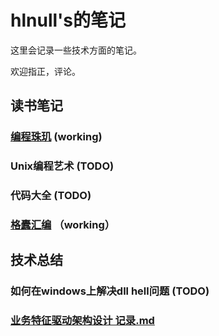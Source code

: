 # hlnull's的笔记

这里会记录一些技术方面的笔记。

欢迎指正，评论。

## 读书笔记
### [编程珠玑](https://github.com/hlnull/notebook/blob/master/%E7%BC%96%E7%A8%8B%E7%8F%A0%E7%8E%91%E8%AF%BB%E4%B9%A6%E7%AC%94%E8%AE%B0.md) (working)
### Unix编程艺术 (TODO)
### 代码大全 (TODO)
### [格蠹汇编](https://github.com/hlnull/notebook/blob/master/%E6%A0%BC%E8%A0%B9%E6%B1%87%E7%BC%96.md) （working）

## 技术总结
### 如何在windows上解决dll hell问题 (TODO)
### [业务特征驱动架构设计 记录.md](https://github.com/hlnull/notebook/blob/master/%E4%B8%9A%E5%8A%A1%E7%89%B9%E5%BE%81%E9%A9%B1%E5%8A%A8%E6%9E%B6%E6%9E%84%E8%AE%BE%E8%AE%A1%20%E8%AE%B0%E5%BD%95.md)
